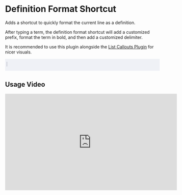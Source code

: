 # Definition Format Shortcut

Adds a shortcut to quickly format the current line as a definition.

After typing a term, the definition format shortcut will add a customized prefix, format the term in bold, and then add a customized delimiter.

It is recommended to use this plugin alongside the [List Callouts Plugin](https://github.com/mgmeyers/obsidian-list-callouts) for nicer visuals.

![Demonstration GIF](images/demo.gif)

## Usage Video
<iframe width="560" height="315" src="https://www.youtube.com/embed/v1nXQwWie2k?si=Txvbdxk_wi_xtGCM" title="YouTube video player" frameborder="0" allow="accelerometer; autoplay; clipboard-write; encrypted-media; gyroscope; picture-in-picture; web-share" referrerpolicy="strict-origin-when-cross-origin" allowfullscreen></iframe>